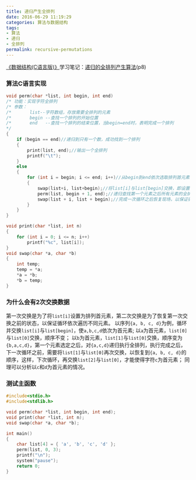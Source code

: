 ```yaml
---
title: 递归产生全排列
date: 2016-06-29 11:19:29
categories: 算法与数据结构
tags:
- 算法
- 递归
- 全排列
permalink: recursive-permutations
---
```

[《数据结构(C语言版)》](https://book.douban.com/subject/1886174/)学习笔记：[递归的全排列产生算法](http://wuxubj.cn/2016/06/29/recursive-permutations/)(p8)
### 算法C语言实现
```cpp
void perm(char *list, int begin, int end)
/* 功能：实现字符全排列
/* 参数：
/*       list--字符数组，存放需要全排列的元素
/*       begin --查找一个排列的开始位置
/*       end   --查找一个排列的结束位置，当begin=end时，表明完成一个排列
*/
{
	if (begin == end)//递归到只有一个数，成功找到一个排列
	{
		print(list, end);//输出一个全排列
		printf("\t");
	}
	else
	{
		for (int i = begin; i <= end; i++)//从begin到end依次选取排列首元素
		{
			swap(list+i, list+begin);//将list[i]与list[begin]交换，即设置为排列首元素
			perm(list, begin + 1, end);//递归查找第一个元素之后所有元素的全排列
			swap(list + i, list + begin);//完成一次循环之后恢复现场，以保证循环依次遍历不同元素
		}
	}
}

void print(char *list, int n)
{
	for (int i = 0; i <= n; i++)
		printf("%c", list[i]);
}
void swap(char *a, char *b)
{
	int temp;
	temp = *a;
	*a = *b;
	*b = temp;
}
```

### 为什么会有2次交换数据
第一次交换是为了将``list[i]``设置为排列首元素，第二次交换是为了恢复第一次交换之前的状态，以保证循环依次遍历不同元素。
以序列``{a, b, c, d}``为例，循环并交换``list[i]``与``list[begin]``，使``a,b,c,d``依次为首元素;
以``a``为首元素，``list[0]``与``list[0]``交换，顺序不变；
以``b``为首元素，``list[1]``与``list[0]``交换，顺序变为``{b,a,c,d}``，第一个元素选定之后，对``{a,c,d}``递归执行全排列，执行完成之后，下一次循环之前，需要将``list[1]``与``list[0]``再次交换，以恢复到``{a, b, c, d}``的顺序，这样，下次循环，再交换``list[2]``与``list[0]``，才能使得字符``c``为首元素；
同理可以分析以``c``和``d``为首元素的情况。
<!--more-->

### 测试主函数
```cpp
#include<stdio.h>
#include<stdlib.h>

void perm(char *list, int begin, int end);
void print(char *list, int n);
void swap(char *a, char *b);

int main()
{
	char list[4] = { 'a', 'b', 'c', 'd' };
	perm(list, 0, 3);
	printf("\n");
	system("pause");
	return 0;
}
```